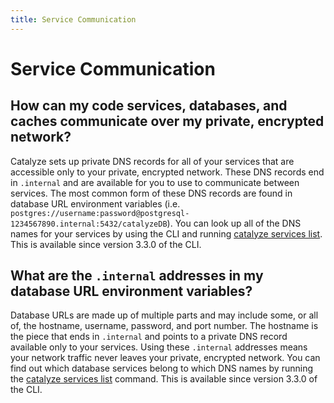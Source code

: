```yaml
---
title: Service Communication
---
```


# Service Communication

## How can my code services, databases, and caches communicate over my private, encrypted network?

Catalyze sets up private DNS records for all of your services that are accessible only to your private, encrypted network. These DNS records end in `.internal` and are available for you to use to communicate between services. The most common form of these DNS records are found in database URL environment variables (i.e. `postgres://username:password@postgresql-1234567890.internal:5432/catalyzeDB`). You can look up all of the DNS names for your services by using the CLI and running [catalyze services list](//paas/paas-cli-reference/#services-list). This is available since version 3.3.0 of the CLI.

## What are the `.internal` addresses in my database URL environment variables?

Database URLs are made up of multiple parts and may include some, or all of, the hostname, username, password, and port number. The hostname is the piece that ends in `.internal` and points to a private DNS record available only to your services. Using these `.internal` addresses means your network traffic never leaves your private, encrypted network. You can find out which database services belong to which DNS names by running the [catalyze services list](//paas/paas-cli-reference/#services-list) command. This is available since version 3.3.0 of the CLI.
